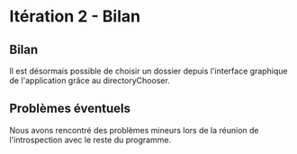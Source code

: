 # Itération 2 - Bilan
## Bilan
Il est désormais possible de choisir un dossier depuis l'interface graphique de l'application grâce au directoryChooser.

## Problèmes éventuels
Nous avons rencontré des problèmes mineurs lors de la réunion de l'introspection avec le reste du programme.
